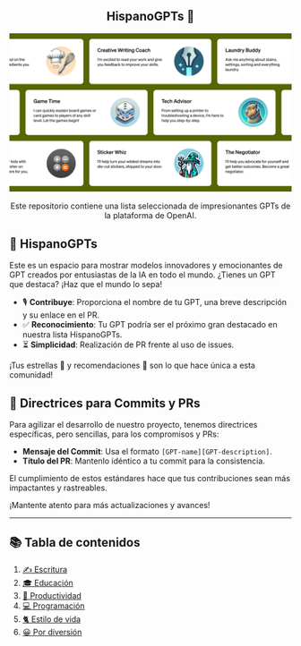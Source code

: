 <div align="center">
  <h2 align="center">HispanoGPTs 🦄 </h2>
  <p align="center">
    <img width="650" src="/gpts.png">
  </p>
  <p align="center">
    <p align="center"> Este repositorio contiene una lista seleccionada de impresionantes GPTs de la plataforma de OpenAI.</p>
  </p>
</div>

## 🚀 HispanoGPTs
Este es un espacio para mostrar modelos innovadores y emocionantes de GPT creados por entusiastas de la IA en todo el mundo. ¿Tienes un GPT que destaca? ¡Haz que el mundo lo sepa!

- 🎙️ **Contribuye**: Proporciona el nombre de tu GPT, una breve descripción y su enlace en el PR.
- ✅ **Reconocimiento**: Tu GPT podría ser el próximo gran destacado en nuestra lista HispanoGPTs.
- ⏳ **Simplicidad**: Realización de PR frente al uso de issues.

¡Tus estrellas 🌟 y recomendaciones 🫶 son lo que hace única a esta comunidad!

## 🌟 Directrices para Commits y PRs
Para agilizar el desarrollo de nuestro proyecto, tenemos directrices específicas, pero sencillas, para los compromisos y PRs:
- **Mensaje del Commit**: Usa el formato `[GPT-name][GPT-description]`.
- **Título del PR**: Mantenlo idéntico a tu commit para la consistencia.

El cumplimiento de estos estándares hace que tus contribuciones sean más impactantes y rastreables.

¡Mantente atento para más actualizaciones y avances!

-----

## 📚 Tabla de contenidos
1. [✍️ Escritura](#escritura)
2. [🎓 Educación](#educación)
3. [🎯 Productividad](#productividad)
4. [💻 Programación](#programación)
5. [🐈 Estilo de vida](#estilodevida)
6. [😀 Por diversión](#diversión)

